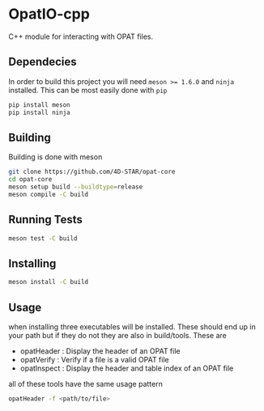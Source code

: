 # OpatIO-cpp
C++ module for interacting with OPAT files. 

## Dependecies
In order to build this project you will need `meson >= 1.6.0` and `ninja` installed. This can be most easily done with `pip`

```bash
pip install meson
pip install ninja
```

## Building
Building is done with meson 

```bash
git clone https://github.com/4D-STAR/opat-core
cd opat-core
meson setup build --buildtype=release
meson compile -C build
```

## Running Tests
```bash
meson test -C build
```

## Installing
```bash
meson install -C build
```

## Usage
when installing three executables will be installed. These should end up in your path but if they do not they are also in build/tools. These are

- opatHeader : Display the header of an OPAT file
- opatVerify : Verify if a file is a valid OPAT file
- opatInspect : Display the header and table index of an OPAT file

all of these tools have the same usage pattern

```bash
opatHeader -f <path/to/file>
```
